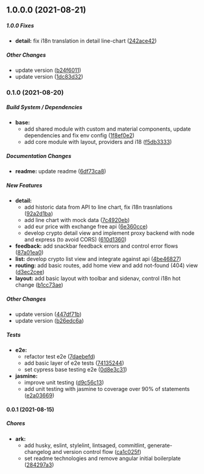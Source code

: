 ## 1.0.0.0 (2021-08-21)

##### 1.0.0 Fixes

* **detail:**  fix i18n translation in detail line-chart ([242ace42](TODO/commit/242ace42ff36fc498a00bcf820a54675135e3fbc))

##### Other Changes

*  update version ([b24f6011](TODO/commit/b24f60115e59d292214e1e114fd63c458adb50b8))
*  update version ([1dc83d32](TODO/commit/1dc83d3240e0f012891dd1d5f131e2f50d23b2cf))

### 0.1.0 (2021-08-20)

##### Build System / Dependencies

* **base:**
  *  add shared module with custom and material components, update dependencies and fix env config ([1f8ef0e2](TODO/commit/1f8ef0e252edba2f9e5b0bf389f7fa20b1ca41af))
  *  add core module with layout, providers and i18 ([f5db3333](TODO/commit/f5db33334cdd03eb6f8b9d4bb5928d8e15246513))

##### Documentation Changes

* **readme:**  update readme ([6df73ca8](TODO/commit/6df73ca8ed9ecca44ad402f43686eb4a10b321cd))

##### New Features

* **detail:**
  *  add historic data from API to line chart, fix i18n trasnlations ([92a2d1ba](TODO/commit/92a2d1bafc70212d17a40dbb279f4e5d9b582048))
  *  add line chart with mock data ([7c4920eb](TODO/commit/7c4920eb48f246ad5f2aeedca90499017f4b78f5))
  *  add eur price with exchange free api ([6e360cce](TODO/commit/6e360cced78ff996e6a4cb5eae55f46341b6bcc0))
  *  develop crypto detail view and implement proxy backend with node and express (to avoid CORS) ([610d1360](TODO/commit/610d13606874c7c5bb11ee65145a5e8ba3b03781))
* **feedback:**  add snackbar feedback errors and control error flows ([87a01ea0](TODO/commit/87a01ea0ec3aded470a3e31508e62f9d6ccc8150))
* **list:**  develop crypto list view and integrate against api ([4be46827](TODO/commit/4be46827672a0ba186ab0b1fd73480b39cbc04c8))
* **routing:**  add basic routes, add home view and add not-found (404) view ([d3ec2cee](TODO/commit/d3ec2cee7471638b9101e72359fff96a9fcfbe12))
* **layout:**  add basic layout with toolbar and sidenav, control i18n hot change ([b1cc73ae](TODO/commit/b1cc73aed9391c6c27daed75f9bdf7fa9d85c0e7))

##### Other Changes

*  update version ([447df71b](TODO/commit/447df71bbb7bf0225f2a890f2485b99e0658553c))
*  update version ([b26edc6a](TODO/commit/b26edc6ab0dcb48e94204681070ded6b43df05ee))

##### Tests

* **e2e:**
  *  refactor test e2e ([7daebefd](TODO/commit/7daebefd96f11c2c46a5f816233190d96dc19e78))
  *  add basic layer of e2e tests ([74135244](TODO/commit/74135244f3a574a6166f94ea617fb075cdf9996c))
  *  set cypress base testing e2e ([0d8e3c31](TODO/commit/0d8e3c314a1384959d9e86b6ec6f386e6dd1cbb0))
* **jasmine:**
  *  improve unit testing ([d9c56c13](TODO/commit/d9c56c137ba3abedb4bb81d62680f74af20b7431))
  *  add unit testing with jasmine to coverage over 90% of statements ([e2a03669](TODO/commit/e2a03669ca158fd9d6944c6772f219bbf4165702))

#### 0.0.1 (2021-08-15)

##### Chores

* **ark:**
  *  add husky, eslint, stylelint, lintsaged, commitlint, generate-changelog and version control flow ([ca1c025f](TODO/commit/ca1c025f4933fa381dc245a51b31010a2ade83a6))
  *  set readme technologies and remove angular initial boilerplate ([284297a3](TODO/commit/284297a3314633287aa3e65d06a3280d096f818f))


